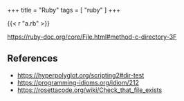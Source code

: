 +++
title = "Ruby"
tags = [ "ruby" ]
+++

{{< r "a.rb" >}}

<https://ruby-doc.org/core/File.html#method-c-directory-3F>

## References

- <https://hyperpolyglot.org/scripting2#dir-test>
- <https://programming-idioms.org/idiom/212>
- <https://rosettacode.org/wiki/Check_that_file_exists>
